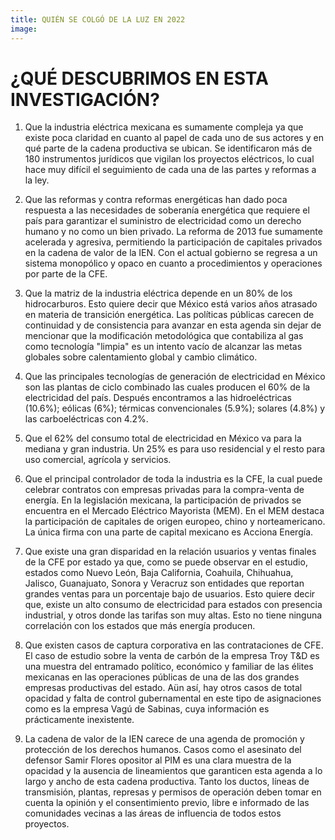 ```yaml
---
title: QUIÉN SE COLGÓ DE LA LUZ EN 2022
image:
---
```


# ¿QUÉ DESCUBRIMOS EN ESTA INVESTIGACIÓN?

1. Que la industria eléctrica mexicana es sumamente compleja ya que existe poca claridad en cuanto al papel de cada uno de sus actores y en qué parte de la cadena productiva se ubican. Se identificaron más de 180 instrumentos jurídicos que vigilan los proyectos eléctricos, lo cual hace muy difícil el seguimiento de cada una de las partes y reformas a la ley.

2. Que las reformas y contra reformas energéticas han dado poca respuesta a las necesidades de soberanía energética que requiere el país para garantizar el suministro de electricidad como un derecho humano y no como un bien privado. La reforma de 2013 fue sumamente acelerada y agresiva, permitiendo la participación de capitales privados en la cadena de valor de la IEN. Con el actual gobierno se regresa a un sistema monopólico y opaco en cuanto a procedimientos y operaciones por parte de la CFE.

3. Que la matriz de la industria eléctrica depende en un 80% de los hidrocarburos. Esto quiere decir que México está varios años atrasado en materia de transición energética. Las políticas públicas carecen de continuidad y de consistencia para avanzar en esta agenda sin dejar de mencionar que la modificación metodológica que contabiliza al gas como tecnología "limpia" es un intento vacío de alcanzar las metas globales sobre calentamiento global y cambio climático.

4. Que las principales tecnologías de generación de electricidad en México son las plantas de ciclo combinado las cuales producen el 60% de la electricidad del país. Después encontramos a las hidroeléctricas (10.6%); eólicas (6%); térmicas convencionales (5.9%); solares (4.8%) y las carboeléctricas con 4.2%.

5. Que el 62% del consumo total de electricidad en México va para la mediana y gran industria. Un 25% es para uso residencial y el resto para uso comercial, agrícola y servicios.

6. Que el principal controlador de toda la industria es la CFE, la cual puede celebrar contratos con empresas privadas para la compra-venta de energía. En la legislación mexicana, la participación de privados se encuentra en el Mercado Eléctrico Mayorista (MEM). En el MEM destaca la participación de capitales de origen europeo, chino y norteamericano. La única firma con una parte de capital mexicano es Acciona Energía.

7. Que existe una gran disparidad en la relación usuarios y ventas finales de la CFE por estado ya que, como se puede observar en el estudio, estados como Nuevo León, Baja California, Coahuila, Chihuahua, Jalisco, Guanajuato, Sonora y Veracruz son entidades que reportan grandes ventas para un porcentaje bajo de usuarios. Esto quiere decir que, existe un alto consumo de electricidad para estados con presencia industrial, y otros donde las tarifas son muy altas. Esto no tiene ninguna correlación con los estados que más energía producen.

8. Que existen casos de captura corporativa en las contrataciones de CFE. El caso de estudio sobre la venta de carbón de la empresa Troy T&D es una muestra del entramado político, económico y familiar de las élites mexicanas en las operaciones públicas de una de las dos grandes empresas productivas del estado. Aün así, hay otros casos de total opacidad y falta de control gubernamental en este tipo de asignaciones como es la empresa Vagú de Sabinas, cuya información es prácticamente inexistente.

9. La cadena de valor de la IEN carece de una agenda de promoción y protección de los derechos humanos. Casos como el asesinato del defensor Samir Flores opositor al PIM es una clara muestra de la opacidad y la ausencia de lineamientos que garanticen esta agenda a lo largo y ancho de esta cadena productiva. Tanto los ductos, líneas de transmisión, plantas, represas y permisos de operación deben tomar en cuenta la opinión y el consentimiento previo, libre e informado de las comunidades vecinas a las áreas de influencia de todos estos proyectos.